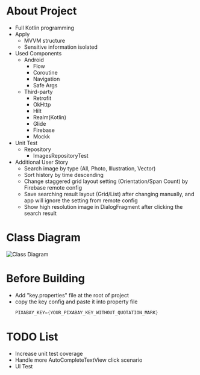 #  About Project
- Full Kotlin programming
- Apply
  - MVVM structure
  - Sensitive information isolated
- Used Components
  - Android
    - Flow
    - Coroutine
    - Navigation
    - Safe Args
  - Third-party
    - Retrofit
    - OkHttp
    - Hilt
    - Realm(Kotlin)
    - Glide
    - Firebase
    - Mockk 
- Unit Test
  - Repository
    - ImagesRepositoryTest
- Additional User Story
  - Search image by type (All, Photo, Illustration, Vector)
  - Sort history by time descending
  - Change staggered grid layout setting (Orientation/Span Count) by Firebase remote config
  - Save searching result layout (Grid/List) after changing manually, and app will ignore the setting from remote config
  - Show high resolution image in DialogFragment after clicking the search result

# Class Diagram
![Class Diagram](https://drive.google.com/uc?id=19uloJ-CmlN3bKvppNPwqKDa4jHNV4Pqf)

# Before Building
- Add "key.properties" file at the root of project
- copy the key config and paste it into property file
  ```kotlin
  PIXABAY_KEY={YOUR_PIXABAY_KEY_WITHOUT_QUOTATION_MARK}
  ```

# TODO List
- Increase unit test coverage
- Handle more AutoCompleteTextView click scenario
- UI Test
